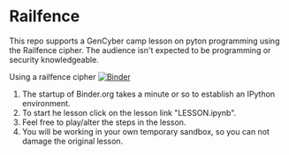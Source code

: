 # Railfence
This repo supports a GenCyber camp lesson on pyton programming using the Railfence cipher.
The audience isn't expected to be programming or security knowledgeable.

Using a railfence cipher [![Binder](https://mybinder.org/badge_logo.svg)](https://mybinder.org/v2/gh/kengraf/Railfence/HEAD)

1) The startup of Binder.org takes a minute or so to establish an IPython
environment.
2) To start he lesson click on the lesson link "LESSON.ipynb".
3) Feel free to play/alter the steps in the lesson.
4) You will be working in your own temporary sandbox, so you can not damage the original lesson.
